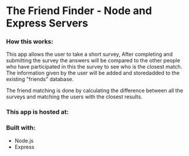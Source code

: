 # The Friend Finder - Node and Express Servers

### How this works:

This app allows the user to take a short survey, After completing and submitting the survey the answers will be compared to the other people who have participated in this the survey to see who is the closest match. The information given by the user will be added and storedadded to the existing "friends" database.

The friend matching is done by calculating the difference between all the surveys and matching the users with the closest results.

### This app is hosted at:


### Built with:

* Node.js
* Express


